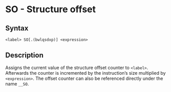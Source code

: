 # SO - Structure offset

## Syntax
```assembly
<label> SO[.(bwlqsdxp)] <expression>
```

## Description
Assigns the current value of the structure offset counter to `<label>`.
Afterwards the counter is incremented by the instruction’s size multiplied by `<expression>`.
The offset counter can also be referenced directly under the name `__SO`.
